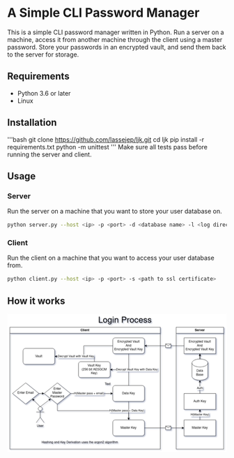 # A Simple CLI Password Manager
This is a simple CLI password manager written in Python.
Run a server on a machine, access it from another machine through the client using a master password.
Store your passwords in an encrypted vault, and send them back to the server for storage.

## Requirements
- Python 3.6 or later
- Linux

## Installation
'''bash
git clone https://github.com/lassejep/ljk.git
cd ljk
pip install -r requirements.txt
python -m unittest
'''
Make sure all tests pass before running the server and client.

## Usage
### Server
Run the server on a machine that you want to store your user database on.
```bash
python server.py --host <ip> -p <port> -d <database name> -l <log directory> -s <path to ssl certificate>
```
### Client
Run the client on a machine that you want to access your user database from.
```bash
python client.py --host <ip> -p <port> -s <path to ssl certificate>
```

## How it works
![Login Diagram](./login_diagram.png)

